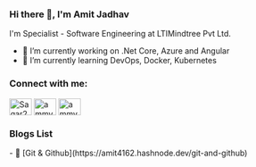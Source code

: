 ### Hi there 👋, I'm Amit Jadhav

I'm Specialist - Software Engineering at LTIMindtree Pvt Ltd.

- 🔭 I’m currently working on .Net Core, Azure and Angular
- 🌱 I’m currently learning DevOps, Docker, Kubernetes

<!--
**ammy4162/ammy4162** is a ✨ _special_ ✨ repository because its `README.md` (this file) appears on your GitHub profile.

Here are some ideas to get you started:

- 🔭 I’m currently working on .Net Core, Azure and Angular
- 🌱 I’m currently learning DevOps, Docker, Kubernetes
- 👯 I’m looking to collaborate on ...
- 🤔 I’m looking for help with ...
- 💬 Ask me about ...
- 📫 How to reach me: ...
- 😄 Pronouns: ...
- ⚡ Fun fact: ...
-->

<h3 align="left">Connect with me:</h3>
<p align="left">
<a href="https://www.linkedin.com/in/amit-jadhav-b48a35148/" target="blank"><img align="center" src="https://raw.githubusercontent.com/rahuldkjain/github-profile-readme-generator/master/src/images/icons/Social/linked-in-alt.svg" alt="Sagar2366" height="30" width="40" /></a> <a href="https://www.instagram.com/amitsjadhav1110/" target="blank"><img align="center" src="https://raw.githubusercontent.com/rahuldkjain/github-profile-readme-generator/master/src/images/icons/Social/instagram.svg" alt="ammy4162" height="30" width="40" /></a> <a href="https://twitter.com/AmitRaj4162" target="blank"><img align="center" src="https://raw.githubusercontent.com/rahuldkjain/github-profile-readme-generator/master/src/images/icons/Social/twitter.svg" alt="ammy4162" height="30" width="40" /></a>

<h3 align="left">Blogs List</h3>
<p align="left">
<!-- BLOGPOSTS:START -->
 - 🚀 [Git &amp; Github](https://amit4162.hashnode.dev/git-and-github)<!-- BLOGPOSTS:END -->

